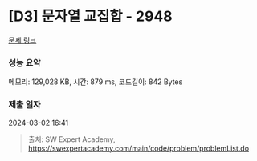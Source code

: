 # [D3] 문자열 교집합 - 2948 

[문제 링크](https://swexpertacademy.com/main/code/problem/problemDetail.do?contestProbId=AV-Un3G64SUDFAXr) 

### 성능 요약

메모리: 129,028 KB, 시간: 879 ms, 코드길이: 842 Bytes

### 제출 일자

2024-03-02 16:41



> 출처: SW Expert Academy, https://swexpertacademy.com/main/code/problem/problemList.do